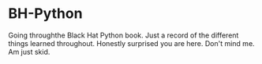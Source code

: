 # BH-Python
Going throughthe Black Hat Python book. Just a record of the different things learned throughout.
Honestly surprised you are here. Don't mind me. Am just skid.
